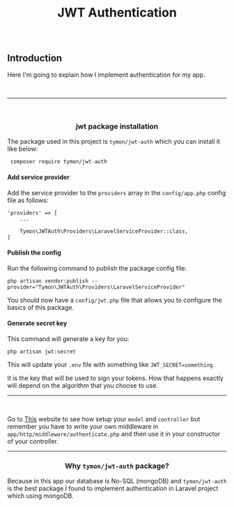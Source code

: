 <h1>
<br>
<div align="center">
    <p>JWT Authentication</p>
</div>

</h1>

<br>

## Introduction
Here I'm going to explain how I implement authentication for my app.

<br>

<hr>
<br>

### <p align="center">  jwt package installation  </p>

The package used in this project is `tymon/jwt-auth` which you can install it like below:
```shell
 composer require tymon/jwt-auth
```
<h4> Add service provider </h4>

Add the service provider to the `providers` array in the `config/app.php` config file as follows:
```shell
'providers' => [
    ...
    
    Tymon\JWTAuth\Providers\LaravelServiceProvider::class,
]

```
<h4> Publish the config </h4>

Run the following command to publish the package config file:

```shell
php artisan vendor:publish --provider="Tymon\JWTAuth\Providers\LaravelServiceProvider"
```
You should now have a `config/jwt.php` file that allows you to configure the basics of this package.


<h4> Generate secret key </h4>
This command will generate a key for you:

```shell
php artisan jwt:secret
```
This will update your `.env` file with something like `JWT_SECRET=something`.

It is the key that will be used to sign your tokens. How that happens exactly will depend on the algorithm that you choose to use.
<br>

<hr>

<br>

Go to [This](https://jwt-auth.readthedocs.io/en/docs/quick-start/) website to see how setup your `model` and `controller`
but remember you have to write your own middleware in `app/http/middleware/authenticate.php` and then use it in your 
constructor of your controller.


<hr>

### <p align="center">  Why `tymon/jwt-auth` package?  </p>
Because in this app our database is No-SQL (mongoDB) and `tymon/jwt-auth` is the best package I found to
implement authentication in Laravel project which using mongoDB.
